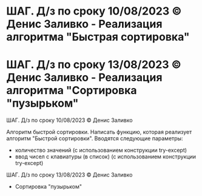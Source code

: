 # ШАГ. Д/з по сроку 10/08/2023 © Денис Заливко - Реализация алгоритма "Быстрая сортировка"
# ШАГ. Д/з по сроку 13/08/2023 © Денис Заливко - Реализация алгоритма "Сортировка "пузырьком"

ШАГ. Д/з по сроку 10/08/2023 © Денис Заливко

Алгоритм быстрой сортировки.
Написать функцию, которая реализует алгоритм "Быстрой сортировки".
Вводятся следующие параметры:
- количество значений (с использованием конструкции try-except)
- ввод чисел с клавиатуры (в список) (с использованием конструкции try-except)

ШАГ. Д/з по сроку 13/08/2023 © Денис Заливко

+ Сортировка "пузырьком"
